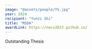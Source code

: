```yaml
---
image: "@assets/people/YS.jpg"
year: 2024
recipient: "Yunzi Shi"
title: "MSDA"
awardLink: https://necv2023.github.io/
---
```

Outstanding Thesis